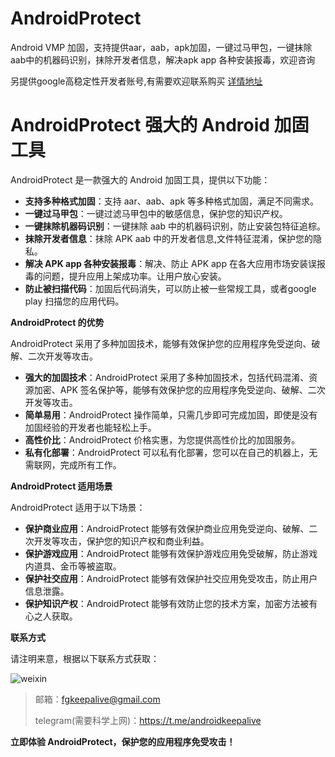 # AndroidProtect
Android VMP 加固，支持提供aar，aab，apk加固，一键过马甲包，一键抹除aab中的机器码识别，抹除开发者信息，解决apk app 各种安装报毒，欢迎咨询

另提供google高稳定性开发者账号,有需要欢迎联系购买 [详情地址](https://github.com/fgkeepalive/google-play-store-developer-account)


# AndroidProtect 强大的 Android 加固工具

AndroidProtect 是一款强大的 Android 加固工具，提供以下功能：

* **支持多种格式加固**：支持 aar、aab、apk 等多种格式加固，满足不同需求。
* **一键过马甲包**：一键过滤马甲包中的敏感信息，保护您的知识产权。
* **一键抹除机器码识别**：一键抹除 aab 中的机器码识别，防止安装包特征追棕。
* **抹除开发者信息**：抹除 APK aab 中的开发者信息,文件特征混淆，保护您的隐私。
* **解决 APK app 各种安装报毒**：解决、防止 APK app 在各大应用市场安装误报毒的问题，提升应用上架成功率。让用户放心安装。
* **防止被扫描代码**：加固后代码消失，可以防止被一些常规工具，或者google play 扫描您的应用代码。

**AndroidProtect 的优势**

AndroidProtect 采用了多种加固技术，能够有效保护您的应用程序免受逆向、破解、二次开发等攻击。

* **强大的加固技术**：AndroidProtect 采用了多种加固技术，包括代码混淆、资源加密、APK 签名保护等，能够有效保护您的应用程序免受逆向、破解、二次开发等攻击。
* **简单易用**：AndroidProtect 操作简单，只需几步即可完成加固，即使是没有加固经验的开发者也能轻松上手。
* **高性价比**：AndroidProtect 价格实惠，为您提供高性价比的加固服务。
* **私有化部署**：AndroidProtect 可以私有化部署，您可以在自己的机器上，无需联网，完成所有工作。

**AndroidProtect 适用场景**

AndroidProtect 适用于以下场景：

* **保护商业应用**：AndroidProtect 能够有效保护商业应用免受逆向、破解、二次开发等攻击，保护您的知识产权和商业利益。
* **保护游戏应用**：AndroidProtect 能够有效保护游戏应用免受破解，防止游戏内道具、金币等被盗取。
* **保护社交应用**：AndroidProtect 能够有效保护社交应用免受攻击，防止用户信息泄露。
* **保护知识产权**：AndroidProtect 能够有效防止您的技术方案，加密方法被有心之人获取。

**联系方式**


请注明来意，根据以下联系方式获取：

![weixin](wx.jpg)

> 邮箱：fgkeepalive@gmail.com
> 
> telegram(需要科学上网)：https://t.me/androidkeepalive
> 
**立即体验 AndroidProtect，保护您的应用程序免受攻击！**
